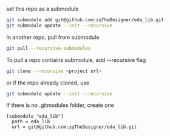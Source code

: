 set this repo as a submodule
```sh
git submodule add git@github.com:zqTheDesigner/eda_lib.git
git submodule update --init --recursive
```

In another repo, pull from submodule
```sh
git pull --recursive-submodules
```

To pull a repo contains submodule, add --recursive flag
```sh
git clone --recursive <project url>
```
or if the repo already cloned, use
```sh
git submodule update --init --recursive
```

If there is no .gitmodules folder, create one
```
[submodule "eda_lib"] 
  path = eda_lib
  url = git@github.com:zqTheDesigner/eda_lib.git
```

